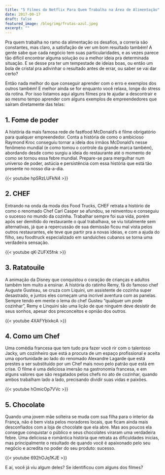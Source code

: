 ```yaml
---
title: "5 Filmes do Netflix Para Quem Trabalha na Área de Alimentação"
date: 2017-09-17
draft: false
featured_image: /blog/img/frutas-azul.jpeg
excerpt: ""
---
```


Pra quem trabalha no ramo da alimentação os desafios, a correria são constantes, mas claro, a satisfação de ver um bom resultado também! A gente sabe que cada negócio tem suas particularidades, e as vezes parece tão difícil encontrar alguma solução ou a melhor ideia pra determinada situação. E se desse pra ter um tempestade de ideias boas, ou então um bola de cristal pra adivinhar o resultado antes de errar, ou saber se vai dar certo?

Então nada melhor do que conseguir aprender com o erro e exemplos dos outros também! E melhor ainda se for enquanto você relaxa, longe do stress da rotina. Por isso listamos aqui alguns filmes pra te ajudar a descontrair e ao mesmo tempo aprender com alguns exemplos de empreendedores que saíram diretamente das telas:

## 1. Fome de poder

A história da mais famosa rede de fastfood McDonald’s é filme obrigatório para qualquer empreendedor. Conta a história de como o ambicioso Raymond Kroc conseguiu tornar a ideia dos irmãos McDonald’s nesse fenômeno mundial (e como tomou o controle da grande marca também), abordando desde como surgiu a ideia do restaurante até o momento de como se tornou essa febre mundial. Prepare-se para mergulhar num universo de poder, astúcia e persistência com essa história que está tão presente no nosso dia-a-dia.

{{< youtube hpSRzLUFkN4 >}}<br>

## 2. CHEF

Entrando na onda da moda dos Food Trucks, CHEF retrata a histório de como o renomado Chef Carl Casper se afundou, se reinventou e conseguiu o sucesso no mundo da cozinha. Trabalhar sempre foi sua vida, porém após ser demitido do restaurante o qual trabalhava, se viu totalmente sem alternativas, já que a repercussão de sua demissão ficou mal vista pelos outros restaurantes, ele teve que partir pra a novas ideias, e  com a ajuda do filho, seu foodtruck especializado em sanduíches cubanos se torna uma verdadeira sensação. 

{{< youtube qK-ZUFX5fnk >}}<br>

## 3. Ratatouile

A animação da Disney que conquistou o coração de crianças e adultos também tem muito a ensinar. A história do ratinho Remy, fã do famoso chef Auguste Gusteau, se cruza com Liquini, um assistente de cozinha super desastrado, e juntos eles começam uma incrível aventura com as panelas. Sempre tendo em mente o lema do chef Gusteu “qualquer um pode cozinhar”, Remy e Linquini são uma lição de que ninguém deve desistir de seus sonhos, apesar dos preconceitos e opnião dos outros.

{{< youtube 4XAFYbIxkcA >}}<br>

## 4. Como um Chef

Uma comédia francesa que tem tudo pra fazer você rir com o talentoso Jacky, um cozinheiro que está a procura de um espaço profissional e aceita uma oportunidade ao lado do renomado Alexandre Lagarde que está prestes a ser substituído por um Chef mais novo pelo patrão que está em crise. O filme é uma deliciosa imersão na gastronomia francesa, e em alguns valores que são resgatados pelos chefs no ato de cozinhar, quando ambos  trabalham lado a lado, precisando dividir suas vidas e paixões.

{{< youtube hOmicOp7VVc >}}<br>

## 5. Chocolate

Quando uma jovem mãe solteira se muda com sua filha para o interior da França, não é bem vista pelos moradores locais, que ficam ainda mais desconfiados com a loja de chocolate que ela abre. Mas aos poucos ela consegue conquistar o público e seus chocolates viraram uma verdadeira febre. Uma deliciosa e romântica história que retrata as dificuldades inicias, mas principalmente o resultado de quando você é apaixonado pelo seu negócio e acredita no poder do seu produto: sucesso.

{{< youtube 692hOJq1KJE >}}<br>

E aí, você já viu algum deles? Se identificou com alguns dos filmes?